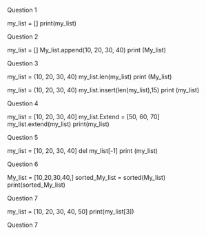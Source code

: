 Question 1

my_list = []
print(my_list)

Question 2

my_list = []
My_list.append(10, 20, 30, 40)
print (My_list)

Question 3

my_list = (10, 20, 30, 40)
my_list.len(my_list)
print (My_list)

my_list = (10, 20, 30, 40)
my_list.insert(len(my_list),15)
print (my_list)

Question 4

my_list = [10, 20, 30, 40]
my_list.Extend = [50, 60, 70]
my_list.extend(my_list)
print(my_list)

Question 5

my_list = [10, 20, 30, 40]
del my_list[-1]
print (my_list)



Question 6

My_list = [10,20,30,40,]
sorted_My_list = sorted(My_list)
print(sorted_My_list)

Question 7

my_list = [10, 20, 30, 40, 50]
print(my_list[3])





Question 7
